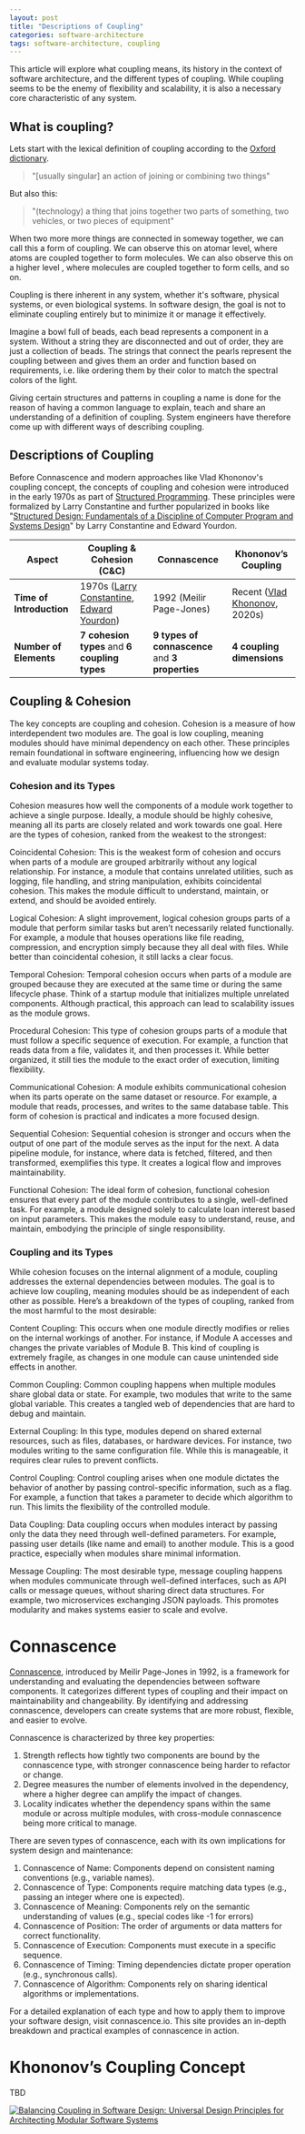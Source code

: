 ```yaml
---
layout: post
title: "Descriptions of Coupling"
categories: software-architecture
tags: software-architecture, coupling
---
```


This article will explore what coupling means, its history in the context of software architecture, and the different types of coupling. While coupling seems to be the enemy of flexibility and scalability, it is also a necessary core characteristic of any system.

## What is coupling?

Lets start with the lexical definition of coupling according to the [Oxford dictionary](https://www.oxfordlearnersdictionaries.com/definition/american_english/coupling).

> "[usually singular] an action of joining or combining two things"

But also this:

> "(technology) a thing that joins together two parts of something, two vehicles, or two pieces of equipment"



When two more more things are connected in someway together, we can call this a form of coupling. We can observe this on atomar level, where atoms are coupled together to form molecules. We can also observe this on a higher level , where molecules are coupled together to form cells, and so on.

Coupling is there inherent in any system, whether it's software, physical systems, or even biological systems. In software design, the goal is not to eliminate coupling entirely but to minimize it or manage it effectively.

Imagine a bowl full of beads, each bead represents a component in a system. Without a string they are disconnected and out of order, they are just a collection of beads. The strings that connect the pearls represent the coupling between and gives them an order and function based on requirements, i.e. like ordering them by their color to match the spectral colors of the light.

Giving certain structures and patterns in coupling a name is done for the reason of having a common language to explain, teach and share an understanding of a definition of coupling. System engineers have therefore come up with different ways of describing coupling.

## Descriptions of Coupling

Before Connascence and modern approaches like Vlad Khononov's coupling concept, the concepts of coupling and cohesion were introduced in the early 1970s as part of [Structured Programming](https://en.wikipedia.org/wiki/Structured_programming). These principles were formalized by Larry Constantine and further popularized in books like "[Structured Design: Fundamentals of a Discipline of Computer Program and Systems Design](https://www.amazon.de/-/en/Structured-Design-Fundamentals-Discipline-Computer/dp/0138544719)" by Larry Constantine and Edward Yourdon.

| **Aspect**                 | **Coupling & Cohesion (C&C)**                           | **Connascence**                                  | **Khononov’s Coupling**                    |
|----------------------------|-------------------------------------------------------|-------------------------------------------------|--------------------------------------------------|
| **Time of Introduction**   | 1970s ([Larry Constantine](https://en.wikipedia.org/wiki/Larry_Constantine), [Edward Yourdon](https://en.wikipedia.org/wiki/Edward_Yourdon))             | 1992 (Meilir Page-Jones)                        | Recent ([Vlad Khononov](https://vladikk.com/), 2020s)                    |
| **Number of Elements**     | **7 cohesion types** and **6 coupling types**          | **9 types of connascence** and **3 properties**                     | **4 coupling dimensions**                        |

## Coupling & Cohesion

The key concepts are coupling and cohesion. Cohesion is a measure of how interdependent two modules are. The goal is low coupling, meaning modules should have minimal dependency on each other. These principles remain foundational in software engineering, influencing how we design and evaluate modular systems today.

### Cohesion and its Types

Cohesion measures how well the components of a module work together to achieve a single purpose. Ideally, a module should be highly cohesive, meaning all its parts are closely related and work towards one goal. Here are the types of cohesion, ranked from the weakest to the strongest:

Coincidental Cohesion: This is the weakest form of cohesion and occurs when parts of a module are grouped arbitrarily without any logical relationship. For instance, a module that contains unrelated utilities, such as logging, file handling, and string manipulation, exhibits coincidental cohesion. This makes the module difficult to understand, maintain, or extend, and should be avoided entirely.

Logical Cohesion: A slight improvement, logical cohesion groups parts of a module that perform similar tasks but aren’t necessarily related functionally. For example, a module that houses operations like file reading, compression, and encryption simply because they all deal with files. While better than coincidental cohesion, it still lacks a clear focus.

Temporal Cohesion: Temporal cohesion occurs when parts of a module are grouped because they are executed at the same time or during the same lifecycle phase. Think of a startup module that initializes multiple unrelated components. Although practical, this approach can lead to scalability issues as the module grows.

Procedural Cohesion: This type of cohesion groups parts of a module that must follow a specific sequence of execution. For example, a function that reads data from a file, validates it, and then processes it. While better organized, it still ties the module to the exact order of execution, limiting flexibility.

Communicational Cohesion: A module exhibits communicational cohesion when its parts operate on the same dataset or resource. For example, a module that reads, processes, and writes to the same database table. This form of cohesion is practical and indicates a more focused design.

Sequential Cohesion: Sequential cohesion is stronger and occurs when the output of one part of the module serves as the input for the next. A data pipeline module, for instance, where data is fetched, filtered, and then transformed, exemplifies this type. It creates a logical flow and improves maintainability.

Functional Cohesion: The ideal form of cohesion, functional cohesion ensures that every part of the module contributes to a single, well-defined task. For example, a module designed solely to calculate loan interest based on input parameters. This makes the module easy to understand, reuse, and maintain, embodying the principle of single responsibility.

### Coupling and its Types

While cohesion focuses on the internal alignment of a module, coupling addresses the external dependencies between modules. The goal is to achieve low coupling, meaning modules should be as independent of each other as possible. Here’s a breakdown of the types of coupling, ranked from the most harmful to the most desirable:

Content Coupling: This occurs when one module directly modifies or relies on the internal workings of another. For instance, if Module A accesses and changes the private variables of Module B. This kind of coupling is extremely fragile, as changes in one module can cause unintended side effects in another.

Common Coupling: Common coupling happens when multiple modules share global data or state. For example, two modules that write to the same global variable. This creates a tangled web of dependencies that are hard to debug and maintain.

External Coupling: In this type, modules depend on shared external resources, such as files, databases, or hardware devices. For instance, two modules writing to the same configuration file. While this is manageable, it requires clear rules to prevent conflicts.

Control Coupling: Control coupling arises when one module dictates the behavior of another by passing control-specific information, such as a flag. For example, a function that takes a parameter to decide which algorithm to run. This limits the flexibility of the controlled module.

Data Coupling: Data coupling occurs when modules interact by passing only the data they need through well-defined parameters. For example, passing user details (like name and email) to another module. This is a good practice, especially when modules share minimal information.

Message Coupling: The most desirable type, message coupling happens when modules communicate through well-defined interfaces, such as API calls or message queues, without sharing direct data structures. For example, two microservices exchanging JSON payloads. This promotes modularity and makes systems easier to scale and evolve.

# Connascence

[Connascence](https://en.wikipedia.org/wiki/Connascence), introduced by Meilir Page-Jones in 1992, is a framework for understanding and evaluating the dependencies between software components. It categorizes different types of coupling and their impact on maintainability and changeability. By identifying and addressing connascence, developers can create systems that are more robust, flexible, and easier to evolve.

Connascence is characterized by three key properties:

1. Strength reflects how tightly two components are bound by the connascence type, with stronger connascence being harder to refactor or change.
2. Degree measures the number of elements involved in the dependency, where a higher degree can amplify the impact of changes.
3. Locality indicates whether the dependency spans within the same module or across multiple modules, with cross-module connascence being more critical to manage.

There are seven types of connascence, each with its own implications for system design and maintenance:

1. Connascence of Name: Components depend on consistent naming conventions (e.g., variable names).
2. Connascence of Type: Components require matching data types (e.g., passing an integer where one is expected).
3. Connascence of Meaning: Components rely on the semantic understanding of values (e.g., special codes like -1 for errors)
4. Connascence of Position: The order of arguments or data matters for correct functionality.
5. Connascence of Execution: Components must execute in a specific sequence.
6. Connascence of Timing: Timing dependencies dictate proper operation (e.g., synchronous calls).
7. Connascence of Algorithm: Components rely on sharing identical algorithms or implementations.

For a detailed explanation of each type and how to apply them to improve your software design, visit connascence.io. This site provides an in-depth breakdown and practical examples of connascence in action.

# Khononov’s Coupling Concept

TBD

[![Balancing Coupling in Software Design: Universal Design Principles for Architecting Modular Software Systems](/assets/images/books/balancing-coupling.jpg)](https://www.amazon.de/dp/B09RV3Z3TP)
